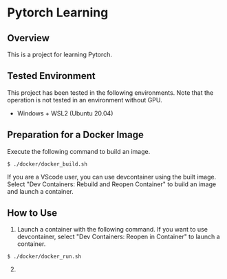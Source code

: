 # Pytorch Learning


## Overview

This is a project for learning Pytorch.

## Tested Environment
This project has been tested in the following environments.
Note that the operation is not tested in an environment without GPU.

- Windows + WSL2 (Ubuntu 20.04)

## Preparation for a Docker Image
Execute the following command to build an image.
```
$ ./docker/docker_build.sh
```
If you are a VScode user, you can use devcontainer using the built image.
Select "Dev Containers: Rebuild and Reopen Container" to build an image and
launch a container.


## How to Use
1. Launch a container with the following command.
If you want to use devcontainer, select "Dev Containers: Reopen in Container"
to launch a container.
```
$ ./docker/docker_run.sh
```
2. 